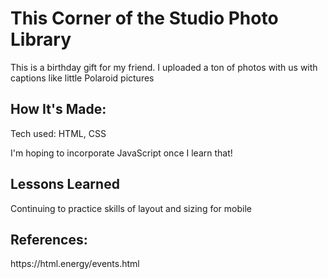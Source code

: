 <h1>This Corner of the Studio Photo Library</h1>
<p>This is a birthday gift for my friend. I uploaded a ton of photos with us with captions like little Polaroid pictures</p>

<h2>How It's Made: </h2>
<p>Tech used: HTML, CSS</p>
<p>I'm hoping to incorporate JavaScript once I learn that!</p>

<h2>Lessons Learned</h2>
<p>Continuing to practice skills of layout and sizing for mobile</p>

<h2>References: </h2>
<p>https://html.energy/events.html</p>
